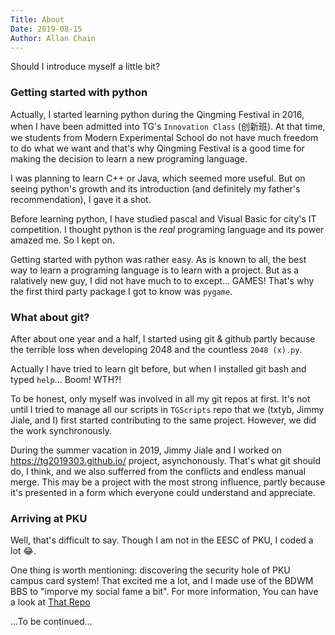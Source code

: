 ```yaml
---
Title: About
Date: 2019-08-15
Author: Allan Chain
---
```

Should I introduce myself a little bit?

### Getting started with python

Actually, I started learning python during the Qingming Festival in 2016, when I have been admitted into TG's `Innovation Class` (创新班). At that time, we students from Modern Experimental School do not have much freedom to do what we want and that's why Qingming Festival is a good time for making the decision to learn a new programing language.

I was planning to learn C++ or Java, which seemed more useful. But on seeing python's growth and its introduction (and definitely my father's recommendation), I gave it a shot.

Before learning python, I have studied pascal and Visual Basic for city's IT competition. I thought python is the *real* programing language and its power amazed me. So I kept on.

Getting started with python was rather easy. As is known to all, the best way to learn a programing language is to learn with a project. But as a ralatively new guy, I did not have much to to except... GAMES! That's why the first third party package I got to know was `pygame`.

### What about git?

After about one year and a half, I started using git & github partly because the terrible loss when developing 2048 and the countless `2048 (x).py`. 

Actually I have tried to learn git before, but when I installed git bash and typed `help`... Boom! WTH?!

To be honest, only myself was involved in all my git repos at first. It's not until I tried to manage all our scripts in `TGScripts` repo that we (txtyb, Jimmy Jiale, and I) first started contributing to the same project. However, we did the work synchronously.

During the summer vacation in 2019, Jimmy Jiale and I worked on <https://tg2019303.github.io/> project, asynchonously. That's what git should do, I think, and we also sufferred from the conflicts and endless manual merge. This may be a project with the most strong influence, partly because it's presented in a form which everyone could understand and appreciate.

### Arriving at PKU
Well, that's difficult to say. Though I am not in the EESC of PKU, I coded a lot :joy:.

One thing is worth mentioning: discovering the security hole of PKU campus card system! That excited me a lot, and I made use of the BDWM BBS to "imporve my social fame a bit". For more information, You can have a look at [That Repo](https://github.com/AllanChain/PKUCard)

...To be continued... 
